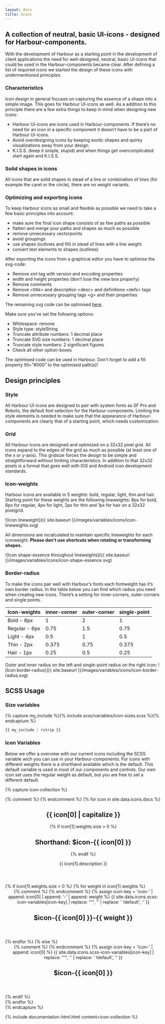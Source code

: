 ```yaml
---
layout: docs
title: Icons
---
```


## A collection of neutral, basic UI-icons - designed for Harbour-components.

With the development of Harbour as a starting point in the development of client applications the need for  well-designed, neutral, basic UI-icons that could be used in the Harbour-components became clear. After defining a list of required icons we started the design of these icons with undermentioned principles.

### Characteristics

Icon design in general focuses on capturing the essence of a shape into a simple image. This goes for Harbour UI-icons as well. As a addition to this principle there are a few extra things to keep in mind when designing new icons:

- Harbour UI-icons are icons used in Harbour-components. If there’s no need for an icon in a specific component it doesn’t have to be a part of Harbour UI-icons.
- Avoid overdesigning icons by keeping exotic shapes and quirky visualizations away from your design.
- K.I.S.S. (keep it simple, stupid) and when things get overcomplicated: start again and K.I.S.S.

### Solid shapes in icons

All icons that are solid shapes in stead of a line or combination of lines (for example the caret or the circle), there are no weight variants.

### Optimizing and exporting icons

To keep Harbour icons as small and flexible as possible we need to take a few basic principles into account:
* make sure the final icon shape consists of as few paths as possible
* flatten and merge your paths and shapes as much as possible
* remove unnecessary vectorpoints
* avoid groupings
* use shapes (outlines and fill) in stead of lines with a line weight.
* convert text elements to shapes (outlines)

After exporting the icons from a graphical editor you have to optimise the svg-code:
* Remove xml tag with version and encoding properties
* width and height properties (don’t lose the view box property)
* Remove comments
* Remove &lt;title&gt; and description &lt;desc&gt;  and definitions &lt;defs&gt; tags
* Remove unnecessary grouping tags &lt;g&gt; and their properties

The remaining svg code can be optimised [here](http://petercollingridge.appspot.com/svg-optimiser).

Make sure you've set the following options:
* Whitespace: remove
* Style type: styleString
* Truncate attribute numbers: 1 decimal place
* Truncate SVG size numbers: 1 decimal place
* Truncate style numbers: 2 significant figures
* Check all other option-boxes

The optimised code can be used in Harbour.
Don't forget to add a fill property fill="#000" to the optimised path(s)!

## Design principles

### Style

All Harbour UI-icons are designed to pair with system fonts as SF Pro and Roboto, the default font selection for the Harbour-components. Limiting the style elements is needed to make sure that the appearance of Harbour-components are clearly that of a starting point, which needs customization.

### Grid

All Harbour Icons are designed and optimized on a 32x32 pixel grid. All icons expand to the edges of the grid as much as possible (at least one of the x or y-axis). This gridsize forces the design to be simple and straightforward without limiting characteristics. In addition to that 32x32 pixels is a format that goes well with IOS and Android icon development standards.

### Icon-weights

Harbour icons are available in 5 weights: bold, regular, light, thin and hair. Starting point for these weights are the following lineweights: 8px for bold, 6px for regular, 4px for light, 2px for thin and 1px for hair on a 32x32 pixelgrid.

![Icon lineweight]({{ site.baseurl }}/images/variables/icons/icon-lineweights.svg)

All dimensions are recalculated to maintain specific lineweights for each iconweight. **Please don't use shortcuts when rotating or transforming shapes.**

![Icon shape-essence throughout lineweights]({{ site.baseurl }}/images/variables/icons/icon-shape-essence.svg)

### Border-radius

To make the icons pair well with Harbour’s fonts each fontweight has it’s own border radius. In the table below you can find which radius you need when creating new icons. There’s a setting for inner-corners, outer-corners and single points.

| Icon-weights | inner-corner | outer-corner | single-point |
|-------|--------|---------|---------|
| Bold - 8px | 1 | 2 | 1 |
| Regular - 6px | 0.75 | 1.5 | 0.75 |
| Light - 4px | 0.5 | 1 | 0.5 |
| Thin - 2px | 0.375 | 0.75 | 0.375 |
| Hair - 1px | 0.25 | 0.5 | 0.25 |

Outer and inner radius on the left and single-point radius on the right icon:
![Icon border-radius]({{ site.baseurl }}/images/variables/icons/icon-border-radius.svg)

## SCSS Usage

### Size variables

{% capture my_include %}{% include scss/variables/icon-sizes.scss %}{% endcapture %}

```scss
{{ my_include | rstrip }}
```

###  Icon Variables

Below we offer a overview with our current icons including the SCSS variable wich you can use in your Harbour-components. For icons with different weights there is a shorthand available which is the default. This default variable is used in most of our components and controls. Our own icon set uses the regular weight as default, but you are free to set a different default.

{% capture icon-collection %}
<section class="layout">
	{% comment %}
		<!-- Loop over all icons in the _data/icons/docs.json file. icon[0] stand for the key (e.g. 'arrow-down') and icon[1] contains the value; the description and the weights array.  -->
	{% endcomment %}
	{% for icon in site.data.icons.docs %}
		<div class="layout__section">
			<header class="heading-group">
				<h1 class="heading-group__title">
					{{ icon[0] | capitalize }}
				</h1>
				{% if icon[1].weights.size > 0 %}
					<h2 class="heading-group__underline">
						Shorthand: <span class="heading-group__emphasis">$icon-{{ icon[0] }}</span>
					</h2>
				{% endif %}
				<p class="heading-group__supporting-text">
					{{ icon[1].description }}
				</p>
			</header>
		</div>
		<div class="layout__section layout__section--spaced-60 layout__section--colored">
			<div class="layout__inner layout__inner--padded-80">
				<div class="collection collection--grid-one-whole-till-one-third">
					{% if icon[1].weights.size > 0 %}
						{% for weight in icon[1].weights %}
							<div class="collection__item">
								<div class="card card--90">
									<div class="card__actions">
										<div class="card__primary-action">
											<header class="card__header">
												<div class="card__icon">
													{% comment %}
														<!-- Generate icon key to get the values from the scss-icon-variables.json. Then select the right icon and strip single quotes and SCSS !default flag to get the original SVG. -->
													{% endcomment %}
													{% assign icon-key = 'icon-' | append: icon[0] | append: '-' | append: weight %}
													{{ site.data.icons.scss-icon-variables[icon-key] | replace: "'", '' | replace: ' !default', '' }}
												</div>
												<div class="card__heading-group">
													<h1 class="card__title">
														$icon-{{ icon[0] }}-{{ weight }}
													</h1>
												</div>
											</header>
										</div>
									</div>
								</div>
							</div>
						{% endfor %}
					{% else  %}
						<div class="collection__item">
							<div class="card card--90">
								<div class="card__actions">
									<div class="card__primary-action">
										<header class="card__header">
											<div class="card__icon">
												{% comment %}
													<!-- Generate icon key to get the values from the scss-icon-variables.json. Then select the right icon and strip single quotes and SCSS !default flag to get the original SVG. -->
												{% endcomment %}
												{% assign icon-key = 'icon-' | append: icon[0] %}
												{{ site.data.icons.scss-icon-variables[icon-key] | replace: "'", '' | replace: ' !default', '' }}
											</div>
											<div class="card__heading-group">
												<h1 class="card__title">
													$icon-{{ icon[0] }}
												</h1>
											</div>
										</header>
									</div>
								</div>
							</div>
						</div>
					{% endif %}
				</div>
			</div>
		</div>
	{% endfor %}
</section>
{% endcapture %}

{% include documentation-html.html
	content=icon-collection
%}
